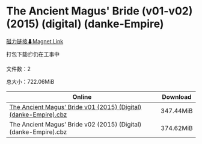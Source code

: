 # The Ancient Magus' Bride (v01-v02) (2015) (digital) (danke-Empire)

[磁力链接⬇Magnet Link](magnet:?xt=urn:btih:a6213d854ed0b0a5ac7af3160865c5d54ae62674&dn=The%20Ancient%20Magus%27%20Bride%20%28v01-v02%29%20%282015%29%20%28digital%29%20%28danke-Empire%29)

打包下载📦仍在工事中

文件数：2

总大小：722.06MiB

Online | Download
--- | ---
[The Ancient Magus' Bride v01 (2015) (Digital) (danke-Empire).cbz](https://github.com/alicewish/markdown/blob/master/comic/Ancient-Magus-Bride-v01-2015-Digital-danke-Empire-cbz.md) | 347.44MiB
The Ancient Magus' Bride v02 (2015) (Digital) (danke-Empire).cbz | 374.62MiB